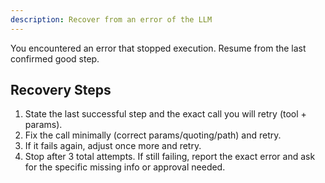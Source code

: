 ```yaml
---
description: Recover from an error of the LLM
---
```


You encountered an error that stopped execution. Resume from the last confirmed good step.

## Recovery Steps
1. State the last successful step and the exact call you will retry (tool + params).
2. Fix the call minimally (correct params/quoting/path) and retry.
3. If it fails again, adjust once more and retry.
4. Stop after 3 total attempts. If still failing, report the exact error and ask for the specific missing info or approval needed.
